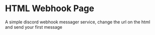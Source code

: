 # HTML Webhook Page
A simple discord webhook messager service, change the url on the html and send your first message
